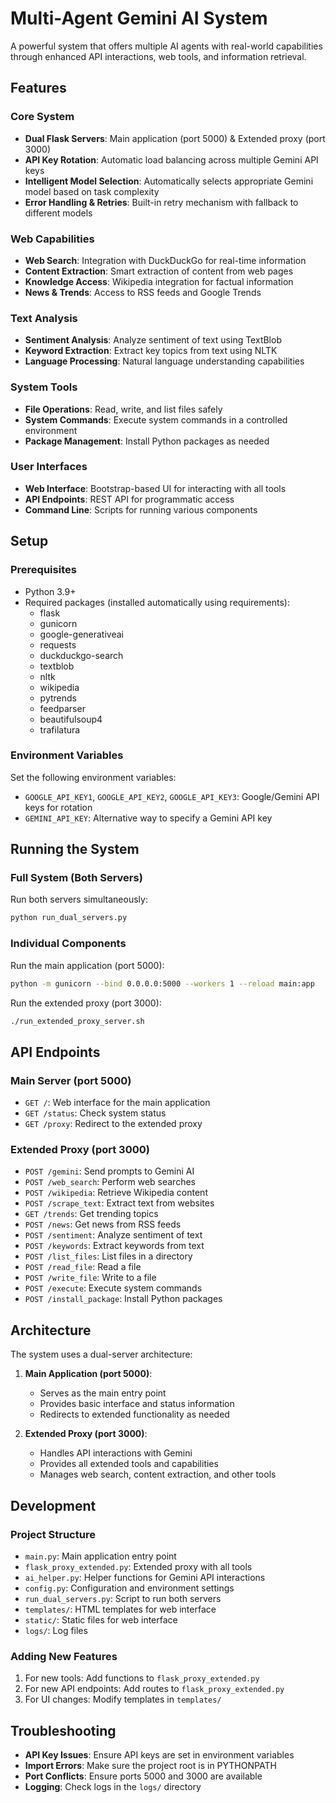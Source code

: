 # Multi-Agent Gemini AI System

A powerful system that offers multiple AI agents with real-world capabilities through enhanced API interactions, web tools, and information retrieval.

## Features

### Core System
- **Dual Flask Servers**: Main application (port 5000) & Extended proxy (port 3000)
- **API Key Rotation**: Automatic load balancing across multiple Gemini API keys
- **Intelligent Model Selection**: Automatically selects appropriate Gemini model based on task complexity
- **Error Handling & Retries**: Built-in retry mechanism with fallback to different models

### Web Capabilities
- **Web Search**: Integration with DuckDuckGo for real-time information
- **Content Extraction**: Smart extraction of content from web pages
- **Knowledge Access**: Wikipedia integration for factual information
- **News & Trends**: Access to RSS feeds and Google Trends

### Text Analysis
- **Sentiment Analysis**: Analyze sentiment of text using TextBlob
- **Keyword Extraction**: Extract key topics from text using NLTK
- **Language Processing**: Natural language understanding capabilities

### System Tools
- **File Operations**: Read, write, and list files safely
- **System Commands**: Execute system commands in a controlled environment
- **Package Management**: Install Python packages as needed

### User Interfaces
- **Web Interface**: Bootstrap-based UI for interacting with all tools
- **API Endpoints**: REST API for programmatic access
- **Command Line**: Scripts for running various components

## Setup

### Prerequisites
- Python 3.9+
- Required packages (installed automatically using requirements):
  - flask
  - gunicorn
  - google-generativeai
  - requests
  - duckduckgo-search
  - textblob
  - nltk
  - wikipedia
  - pytrends
  - feedparser
  - beautifulsoup4
  - trafilatura

### Environment Variables
Set the following environment variables:
- `GOOGLE_API_KEY1`, `GOOGLE_API_KEY2`, `GOOGLE_API_KEY3`: Google/Gemini API keys for rotation
- `GEMINI_API_KEY`: Alternative way to specify a Gemini API key

## Running the System

### Full System (Both Servers)
Run both servers simultaneously:
```bash
python run_dual_servers.py
```

### Individual Components
Run the main application (port 5000):
```bash
python -m gunicorn --bind 0.0.0.0:5000 --workers 1 --reload main:app
```

Run the extended proxy (port 3000):
```bash
./run_extended_proxy_server.sh
```

## API Endpoints

### Main Server (port 5000)
- `GET /`: Web interface for the main application
- `GET /status`: Check system status
- `GET /proxy`: Redirect to the extended proxy

### Extended Proxy (port 3000)
- `POST /gemini`: Send prompts to Gemini AI
- `POST /web_search`: Perform web searches
- `POST /wikipedia`: Retrieve Wikipedia content
- `POST /scrape_text`: Extract text from websites
- `GET /trends`: Get trending topics
- `POST /news`: Get news from RSS feeds
- `POST /sentiment`: Analyze sentiment of text
- `POST /keywords`: Extract keywords from text
- `POST /list_files`: List files in a directory
- `POST /read_file`: Read a file
- `POST /write_file`: Write to a file
- `POST /execute`: Execute system commands
- `POST /install_package`: Install Python packages

## Architecture

The system uses a dual-server architecture:

1. **Main Application (port 5000)**:
   - Serves as the main entry point
   - Provides basic interface and status information
   - Redirects to extended functionality as needed

2. **Extended Proxy (port 3000)**:
   - Handles API interactions with Gemini
   - Provides all extended tools and capabilities
   - Manages web search, content extraction, and other tools

## Development

### Project Structure
- `main.py`: Main application entry point
- `flask_proxy_extended.py`: Extended proxy with all tools
- `ai_helper.py`: Helper functions for Gemini API interactions
- `config.py`: Configuration and environment settings
- `run_dual_servers.py`: Script to run both servers
- `templates/`: HTML templates for web interface
- `static/`: Static files for web interface
- `logs/`: Log files

### Adding New Features
1. For new tools: Add functions to `flask_proxy_extended.py`
2. For new API endpoints: Add routes to `flask_proxy_extended.py`
3. For UI changes: Modify templates in `templates/`

## Troubleshooting

- **API Key Issues**: Ensure API keys are set in environment variables
- **Import Errors**: Make sure the project root is in PYTHONPATH
- **Port Conflicts**: Ensure ports 5000 and 3000 are available
- **Logging**: Check logs in the `logs/` directory